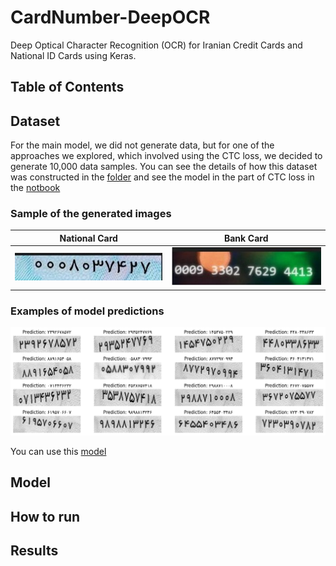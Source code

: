# CardNumber-DeepOCR

Deep Optical Character Recognition (OCR) for Iranian Credit Cards and National ID Cards using Keras.

## Table of Contents


## Dataset
For the main model, we did not generate data, but for one of the approaches we explored, which involved using the CTC loss, we decided to generate 10,000 data samples.
You can see the details of how this dataset was constructed in the [folder](CreateDataset) and see the model in the part of CTC loss in the [notbook](Final_Solution/CV_Project2_OCR.ipynb)

### Sample of the generated images

|National Card|Bank Card|
|-------------|---------|
|![national card](Assets/national%20card_generate.jpg)|![bank card](Assets/bankcard_generate.jpg)|

### Examples of model predictions

![Prediction](Assets/Example_CTCloss_Prediction.png)

You can use this [model](Model_Save/nationalcardocr.h5)

## Model

## How to run

## Results




